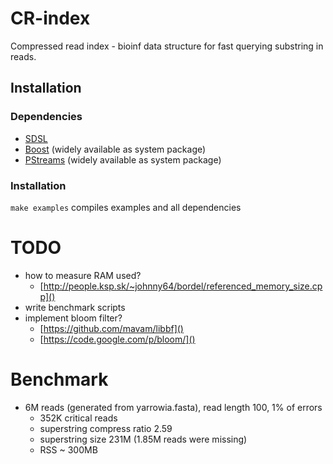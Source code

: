 # CR-index
Compressed read index - bioinf data structure for fast querying substring in reads.

## Installation

### Dependencies

  * [SDSL](https://github.com/simongog/sdsl-lite)
  * [Boost](http://www.boost.org/) (widely available as system package)
  * [PStreams](http://pstreams.sourceforge.net/) (widely available as system package)

### Installation

`make examples` compiles examples and all dependencies

# TODO

  * how to measure RAM used?
    * [http://people.ksp.sk/~johnny64/bordel/referenced_memory_size.cpp]()
  * write benchmark scripts
  * implement bloom filter?
    * [https://github.com/mavam/libbf]()
    * [https://code.google.com/p/bloom/]()

# Benchmark

  * 6M reads (generated from yarrowia.fasta), read length 100, 1% of errors
    * 352K critical reads
    * superstring compress ratio 2.59
    * superstring size 231M (1.85M reads were missing)
    * RSS ~ 300MB    
